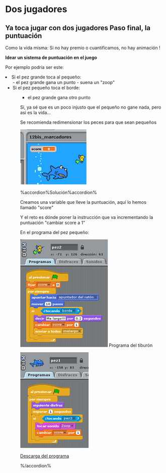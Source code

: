 
# Dos jugadores

## Ya toca jugar con dos jugadores Paso final, la puntuación

Como la vida misma: Si no hay premio o cuantificamos, no hay animación !

****Idear un sistema de puntuación en el juego****

Por ejemplo podría ser este:

<li>Si el pez grande toca al pequeño:
<ul>
-  el pez grande gana un punto
- suena un "zoop"

<li>Si el pez pequeño toca el borde:
<ul>

- el pez grande gana otro punto

Sí, ya sé que es un poco injusto que el pequeño no gane nada, pero así es la vida...

Se recomienda redimensionar los peces para que sean pequeños

![](img/5-1.png)


%accordion%Solución%accordion%

Creamos una variable que lleve la puntuación, aquí lo hemos llamado "score"

Y el reto es dónde poner la instrucción que va incrementando la puntuación "cambiar score a 1"

En el programa del pez pequeño:

![](img/5-2.png)
Programa del tiburón

![](img/5-3.png)

[Descarga del programa](http://aularagon.catedu.es/materialesaularagon2013/scratch/M3/peces.sb)

%/accordion%

